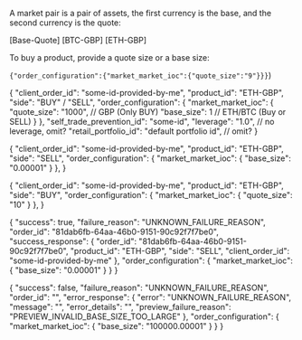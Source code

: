 

A market pair is a pair of assets, the first currency is the base, and the second currency is the quote:

[Base-Quote]
[BTC-GBP]
[ETH-GBP]

To buy a product, provide a quote size or a base size:

`{"order_configuration":{"market_market_ioc":{"quote_size":"9"}}}`)

{
  "client_order_id": "some-id-provided-by-me",
  "product_id": "ETH-GBP",
  "side": "BUY" / "SELL",
  "order_configuration": {
    "market_market_ioc": {
      "quote_size": "1000", // GBP (Only BUY)
      "base_size": 1 // ETH/BTC (Buy or SELL)
    }
  },
  "self_trade_prevention_id": "some-id",
  "leverage": "1.0", // no leverage, omit?
  "retail_portfolio_id": "default portfolio id", // omit?
}


<!-- How to sell £10 of Eth??? -->
<!-- Think need to query trade price and reconstruct in other direction, Create Convert Quote -->

<!-- Sell 0.00001 Eth -->
{
  "client_order_id": "some-id-provided-by-me",
  "product_id": "ETH-GBP",
  "side": "SELL",
  "order_configuration": {
    "market_market_ioc": {
      "base_size": "0.00001"
    }
  },
}

<!-- Buy £10 of Eth -->
{
  "client_order_id": "some-id-provided-by-me",
  "product_id": "ETH-GBP",
  "side": "BUY",
  "order_configuration": {
    "market_market_ioc": {
      "quote_size": "10"
    }
  },
}



<!-- RESPONSES -->

<!-- SUCCESSFUL ORDER -->
{
    "success": true,
    "failure_reason": "UNKNOWN_FAILURE_REASON",
    "order_id": "81dab6fb-64aa-46b0-9151-90c92f7f7be0",
    "success_response": {
        "order_id": "81dab6fb-64aa-46b0-9151-90c92f7f7be0",
        "product_id": "ETH-GBP",
        "side": "SELL",
        "client_order_id": "some-id-provided-by-me"
    },
    "order_configuration": {
        "market_market_ioc": {
            "base_size": "0.00001"
        }
    }
}

<!-- UNSUCCESSFUL ORDER -->
{
    "success": false,
    "failure_reason": "UNKNOWN_FAILURE_REASON",
    "order_id": "",
    "error_response": {
        "error": "UNKNOWN_FAILURE_REASON",
        "message": "",
        "error_details": "",
        "preview_failure_reason": "PREVIEW_INVALID_BASE_SIZE_TOO_LARGE"
    },
    "order_configuration": {
        "market_market_ioc": {
            "base_size": "100000.00001"
        }
    }
}